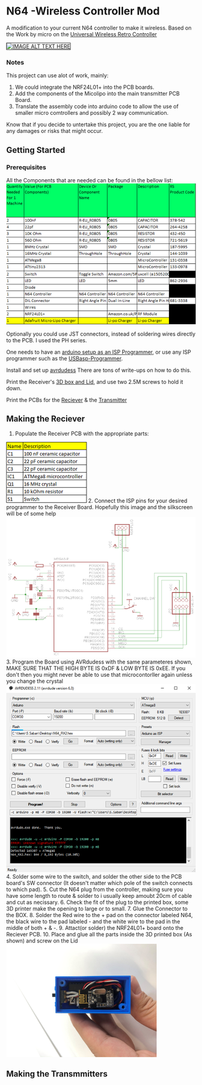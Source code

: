 # N64 -Wireless Controller Mod
A modification to your current N64 controller to make it wireless. Based on the Work by micro on the [Universal Wireless Retro Controller](https://nfggames.com/forum2/index.php?topic=5180.0)

<a href="http://www.youtube.com/shorts/WrgqsBNa95k" target="_blank"><img src="http://img.youtube.com/vi/WrgqsBNa95k/0.jpg" 
alt="IMAGE ALT TEXT HERE" width="960" height="540" border="1" /></a>

### Notes
This project can use alot of work, mainly:
1. We could integrate the NRF24L01+ into the PCB boards.
2. Add the components of the Micolipo into the main transmitter PCB Board.
3. Translate the assembly code into arduino code to allow the use of smaller micro comtrollers and possibly 2 way communication.

Know that if you decide to untertake this project, you are the one liable for any damages or risks that might occur.

## Getting Started
### Prerequisites
All the Components that are needed can be found in the bellow list:
<img src="Extra/PartsList.png"> 

Optionally you could use JST connectors, instead of soldering wires directly to the PCB. I used the PH series.

One needs to have an [arduino setup as an ISP Programmer](https://docs.arduino.cc/built-in-examples/arduino-isp/ArduinoISP), or use any ISP programmer such as the [USBasp-Programmer](https://hobbycomponents.com/usb-interface/841-usbasp-avr-programmer-adaptor).

Install and set up [avrdudess](https://avrdudess.software.informer.com/2.4/) There are tons of write-ups on how to do this.

Print the Receiver's [3D box and Lid](https://github.com/saifsabban/N64-WirelessControllerMod/tree/master/3D-PrintableCase), and use two 2.5M screws to hold it down.

Print the PCBs for the [Reciever](https://github.com/saifsabban/N64-WirelessControllerMod/blob/master/N64_Receiver/N64_Receiver_PCB/N64_RX_GerberV2.1.zip) & the [Transmitter](https://github.com/saifsabban/N64-WirelessControllerMod/blob/master/N64_Transmitter/N64_Transmitter_PCB/N64_Tx_V4.0_Gerber.zip)

## Making the Reciever
1. Populate the Receiver PCB with the appropriate parts:
<img src="N64_Receiver/RXParts.png">
2. Connect the ISP pins for your desired programmer to the Receiver Board. Hopefully this image and the silkscreen will be of some help<img src="N64_Receiver/N64_RX.png">
3. Program the Board using AVRdudess with the same parameteres shown, MAKE SURE THAT THE HIGH BYTE IS 0xDF & LOW BYTE IS 0xEE. If you don't then you might never be able to use that microcontorller again unless you change the crystal <img src="N64_Receiver/ArduinoAsSP.png">
4. Solder some wire to the switch, and solder the other side to the PCB board's SW connector (It doesn't matter which pole of the switch connects to which pad).
5. Cut the N64 plug from the controller, making sure you have some length to route & solder to i usually keep amoubt 20cm of cable and cut as necissary.
6. Check the fit of the plug to the printed box, some 3D printer make the opening to large or to small.
7. Glue the Connector to the BOX.
8. Solder the Red wire to the + pad on the connector labeled N64, the black wire to the pad labeled - and the white wire to the pad in the middle of both + & -.
9. Attact(or solder) the NRF24L01+ board onto the Reciever PCB.
10. Place and glue all the parts inside the 3D printed box (As shown) and screw on the Lid<img src="/Extra/Images/1.jpg" alt="drawing" width="400"/>

## Making the Transmmitters